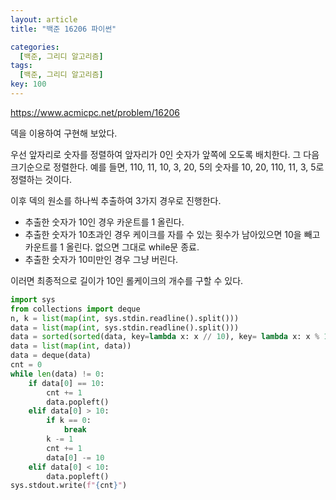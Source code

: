 ```yaml
---
layout: article
title: "백준 16206 파이썬"

categories:
  [백준, 그리디 알고리즘]
tags:
  [백준, 그리디 알고리즘]
key: 100
---
```


https://www.acmicpc.net/problem/16206

덱을 이용하여 구현해 보았다.

우선 앞자리로 숫자를 정렬하여 앞자리가 0인 숫자가 앞쪽에 오도록 배치한다. 그 다음 크기순으로 정렬한다. 예를 들면, 110, 11, 10, 3, 20, 5의 숫자를 10, 20, 110, 11, 3, 5로 정렬하는 것이다. 

이후 덱의 원소를 하나씩 추출하여 3가지 경우로 진행한다.

- 추출한 숫자가 10인 경우 카운트를 1 올린다.
- 추출한 숫자가 10초과인 경우 케이크를 자를 수 있는 횟수가 남아있으면 10을 빼고 카운트를 1 올린다. 없으면 그대로 while문 종료.
- 추출한 숫자가 10미만인 경우 그냥 버린다. 

이러면 최종적으로 길이가 10인 롤케이크의 개수를 구할 수 있다.

``` python
import sys
from collections import deque
n, k = list(map(int, sys.stdin.readline().split()))
data = list(map(int, sys.stdin.readline().split()))
data = sorted(sorted(data, key=lambda x: x // 10), key= lambda x: x % 10)
data = list(map(int, data))
data = deque(data)
cnt = 0
while len(data) != 0:
    if data[0] == 10:
        cnt += 1
        data.popleft()
    elif data[0] > 10:
        if k == 0:
            break
        k -= 1
        cnt += 1
        data[0] -= 10
    elif data[0] < 10:
        data.popleft()
sys.stdout.write(f"{cnt}")
```